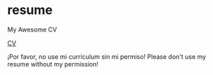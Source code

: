 # resume
My Awesome CV

[CV](https://github.com/mvillasono/resume/blob/main/src/resume.pdf)

 ¡Por favor, no use mi currículum sin mi permiso!
Please don't use my resume without my permission! 
